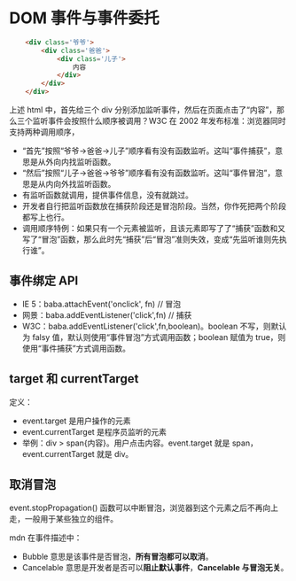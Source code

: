 <!-- 04.07: 1h -->
# DOM 事件与事件委托
``` html
    <div class='爷爷'>
        <div class='爸爸'>
            <div class='儿子'>
                内容
            </div>
        </div>
    </div>
```

上述 html 中，首先给三个 div 分别添加监听事件，然后在页面点击了“内容”，那么三个监听事件会按照什么顺序被调用？W3C 在 2002 年发布标准：浏览器同时支持两种调用顺序，
* “首先”按照“爷爷->爸爸->儿子”顺序看有没有函数监听。这叫“事件捕获”，意思是从外向内找监听函数。
* “然后”按照“儿子->爸爸->爷爷”顺序看有没有函数监听。这叫“事件冒泡”，意思是从内向外找监听函数。
* 有监听函数就调用，提供事件信息，没有就跳过。
* 开发者自行把监听函数放在捕获阶段还是冒泡阶段。当然，你作死把两个阶段都写上也行。
* 调用顺序特例：如果只有一个元素被监听，且该元素即写了了“捕获”函数和又写了“冒泡”函数，那么此时先“捕获”后“冒泡”准则失效，变成“先监听谁则先执行谁”。

## 事件绑定 API
* IE 5：baba.attachEvent('onclick', fn) // 冒泡
* 网景：baba.addEventListener('click',fn) // 捕获
* W3C：baba.addEventListener('click',fn,boolean)。boolean 不写，则默认为 falsy 值，默认则使用“事件冒泡”方式调用函数；boolean 赋值为 true，则使用“事件捕获”方式调用函数。

## target 和 currentTarget
定义：
* event.target 是用户操作的元素
* event.currentTarget 是程序员监听的元素
* 举例：div > span{内容}。用户点击内容。event.target 就是 span，event.currentTarget 就是 div。

## 取消冒泡
event.stopPropagation() 函数可以中断冒泡，浏览器到这个元素之后不再向上走，一般用于某些独立的组件。

mdn 在事件描述中：
* Bubble 意思是该事件是否冒泡，<strong>所有冒泡都可以取消</strong>。
* Cancelable 意思是开发者是否可以<strong>阻止默认事件</strong>，<strong>Cancelable 与冒泡无关</strong>。

